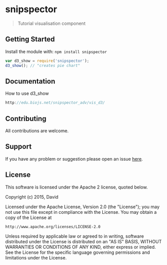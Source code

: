 # snipspector

> Tutorial visualisation component

## Getting Started
Install the module with: `npm install snipspector`

```javascript
var d3_show = require('snipspector');
d3_show(); // "creates pie chart"
```

## Documentation

How to use d3_show

```javascript
http://edu.biojs.net/snipspector_adv/vis_d3/
```

## Contributing

All contributions are welcome.

## Support

If you have any problem or suggestion please open an issue [here](https://github.com/David/snipspector/issues).

## License 
This software is licensed under the Apache 2 license, quoted below.

Copyright (c) 2015, David

Licensed under the Apache License, Version 2.0 (the "License"); you may not
use this file except in compliance with the License. You may obtain a copy of
the License at

    http://www.apache.org/licenses/LICENSE-2.0

Unless required by applicable law or agreed to in writing, software
distributed under the License is distributed on an "AS IS" BASIS, WITHOUT
WARRANTIES OR CONDITIONS OF ANY KIND, either express or implied. See the
License for the specific language governing permissions and limitations under
the License.
